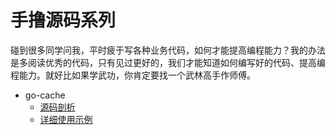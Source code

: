 
# 手撸源码系列

碰到很多同学问我，平时疲于写各种业务代码，如何才能提高编程能力？我的办法是多阅读优秀的代码，只有见过更好的，我们才能知道如何编写好的代码、提高编程能力。就好比如果学武功，你肯定要找一个武林高手作师傅。

- go-cache
  - [源码剖析](https://mp.weixin.qq.com/s/3t3J5PsSEI2c_R51Q-XP6g)
  - [详细使用示例](https://github.com/Seekload/shousi-source-go/blob/main/src/1.go-cache/main.go)


